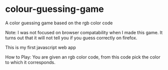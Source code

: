 # colour-guessing-game

A color guessing game based on the rgb color code

Note: I was not focused on browser compatability when I made this game. It turns out that it will not tell you if you guess correctly on firefox.

This is my first javascript web app

How to Play: You are given an rgb color code, from this code pick the color to which it corresponds.
